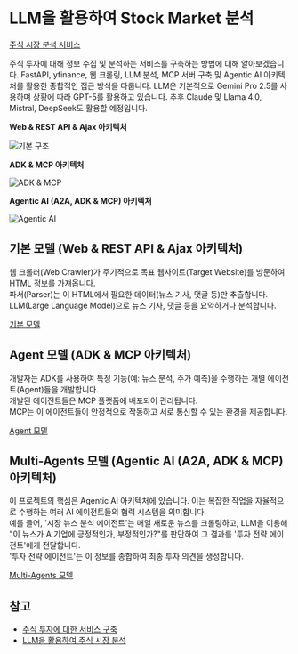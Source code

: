 # LLM을 활용하여 Stock Market 분석

[주식 시장 분석 서비스](https://stocks.sayouzone.com)

주식 투자에 대해 정보 수집 및 분석하는 서비스를 구축하는 방법에 대해 알아보겠습니다. FastAPI, yfinance, 웹 크롤링, LLM 분석, MCP 서버 구축 및 Agentic AI 아키텍처를 활용한 종합적인 접근 방식을 다룹니다. LLM은 기본적으로 Gemini Pro 2.5를 사용하며 상황에 따라 GPT-5를 활용하고 있습니다. 추후 Claude 및 Llama 4.0, Mistral, DeepSeek도 활용할 예정입니다.

**Web & REST API & Ajax 아키텍처**

![기본 구조](https://www.sayouzone.com/resource/images/blog/stock_analysis_basis.png)

**ADK & MCP 아키텍처**

![ADK & MCP](https://www.sayouzone.com/resource/images/blog/stock_analysis_agents.png)

**Agentic AI (A2A, ADK & MCP) 아키텍처**

![Agentic AI](https://www.sayouzone.com/resource/images/blog/stock_analysis_agentic_ai.png)

## 기본 모델 (Web & REST API & Ajax 아키텍처)

웹 크롤러(Web Crawler)가 주기적으로 목표 웹사이트(Target Website)를 방문하여 HTML 정보를 가져옵니다.<br>
파서(Parser)는 이 HTML에서 필요한 데이터(뉴스 기사, 댓글 등)만 추출합니다.<br>
LLM(Large Language Model)으로 뉴스 기사, 댓글 등을 요약하거나 분석합니다.

[기본 모델](https://github.com/sayouzone/stock-analysis/tree/main/base)

## Agent 모델 (ADK & MCP 아키텍처)

개발자는 ADK를 사용하여 특정 기능(예: 뉴스 분석, 주가 예측)을 수행하는 개별 에이전트(Agent)들을 개발합니다.<br>
개발된 에이전트들은 MCP 플랫폼에 배포되어 관리됩니다.<br>
MCP는 이 에이전트들이 안정적으로 작동하고 서로 통신할 수 있는 환경을 제공합니다.

[Agent 모델](https://github.com/sayouzone/stock-analysis/tree/main/adk_mcp)

## Multi-Agents 모델 (Agentic AI (A2A, ADK & MCP) 아키텍처)

이 프로젝트의 핵심은 Agentic AI 아키텍처에 있습니다. 이는 복잡한 작업을 자율적으로 수행하는 여러 AI 에이전트들의 협력 시스템을 의미합니다.<br>
예를 들어, '시장 뉴스 분석 에이전트'는 매일 새로운 뉴스를 크롤링하고, LLM을 이용해 "이 뉴스가 A 기업에 긍정적인가, 부정적인가?"를 판단하여 그 결과를 '투자 전략 에이전트'에게 전달합니다.<br>
'투자 전략 에이전트'는 이 정보를 종합하여 최종 투자 의견을 생성합니다.

[Multi-Agents 모델](https://github.com/sayouzone/stock-analysis/tree/main/multi-agents)

## 참고

- [주식 투자에 대한 서비스 구축](https://www.sayouzone.com/blog/item/stocks_investment_service_development)
- [LLM을 활용하여 주식 시장 분석](https://www.sayouzone.com/blog/item/stocks_overview)